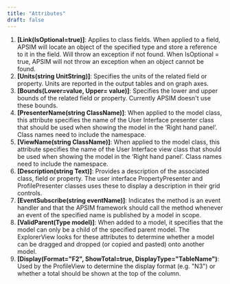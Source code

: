```yaml
---
title: "Attributes"
draft: false
---
```


1. **[Link(IsOptional=true)]**: Applies to class fields. When applied to a field, APSIM will locate an object  of the specified type and store a reference to it in the field. Will throw an exception if not found. When IsOptional = true, APSIM will not throw an exception when an object cannot be found.
2. **[Units(string UnitString)]**: Specifies the units of the related field or property. Units are reported in the output tables and on graph axes.
3. **[Bounds(Lower=value, Upper= value)]**: Specifies the lower and upper bounds of the related field or property. Currently APSIM doesn't use these bounds.
4. **[PresenterName(string ClassName)]**: When applied to the model class, this attribute specifies the name of the User Interface presenter class that should be used when showing the model in the ‘Right hand panel’. Class names need to include the namespace.
5. **[ViewName(string ClassName)]**: When applied to the model class, this attribute specifies the name of the User Interface view class that should be used when showing the model in the ‘Right hand panel’. Class names need to include the namespace.
6. **[Description(string Text)]**: Provides a description of the associated class, field or property. The user interface PropertyPresenter and ProfilePresenter classes uses these to display a description in their grid controls.
7. **[EventSubscribe(string eventName)]**: Indicates the method is an event handler and that the APSIM framework should call the method whenever an event of the specified name is published by a model in scope.
8. **[ValidParent(Type model)]**: When added to a model, it specifies that the model can only be a child of the specified parent model. The ExplorerView looks for these attributes to determine whether a model can be dragged and dropped (or copied and pasted) onto another model.
9. **[Display(Format="F2", ShowTotal=true, DisplayType="TableName")**: Used by the ProfileView to determine the display format (e.g. "N3") or whether a total should be shown at the top of the column.

